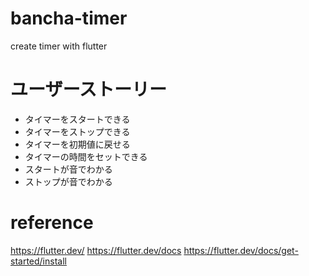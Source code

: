 # bancha-timer
create timer with flutter

# ユーザーストーリー
- タイマーをスタートできる
- タイマーをストップできる
- タイマーを初期値に戻せる
- タイマーの時間をセットできる
- スタートが音でわかる
- ストップが音でわかる

# reference
https://flutter.dev/
https://flutter.dev/docs
https://flutter.dev/docs/get-started/install
